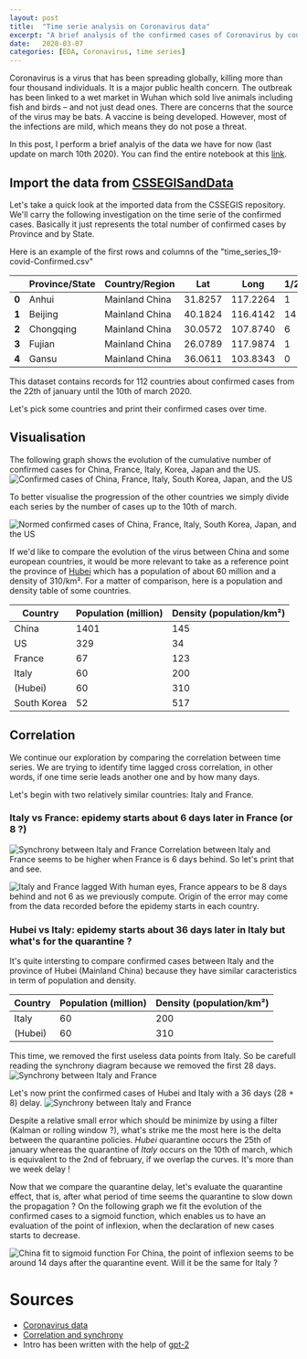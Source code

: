 ```yaml
---
layout: post
title:  "Time serie analysis on Coronavirus data"
excerpt: "A brief analysis of the confirmed cases of Coronavirus by country"
date:   2020-03-07
categories: [EDA, Coronavirus, time series]
---
```

<script src="https://cdnjs.cloudflare.com/ajax/libs/mathjax/2.7.0/MathJax.js?config=TeX-AMS-MML_HTMLorMML"></script>

Coronavirus is a virus that has been spreading globally, killing more than four thousand individuals. It is a major public health concern. The outbreak has been linked to a wet market in Wuhan which sold live animals including fish and birds – and not just dead ones. There are concerns that the source of the virus may be bats. A vaccine is being developed. However, most of the infections are mild, which means they do not pose a threat.

In this post, I perform a brief analyis of the data we have for now (last update on march 10th 2020).
You can find the entire notebook at this [link](https://github.com/ClementBM/Experiment_Coronavius/blob/master/notebook/Coronavirus_By_Country.ipynb).

## Import the data from [CSSEGISandData](https://github.com/CSSEGISandData/COVID-19.git)

Let's take a quick look at the imported data from the CSSEGIS repository. We'll carry the following investigation on the time serie of the confirmed cases. Basically it just represents the total number of confirmed cases by Province and by State.

Here is an example of the first rows and columns of the "time_series_19-covid-Confirmed.csv"

| | Province/State | Country/Region | Lat | Long | 1/22/20 | 1/23/20 | 1/24/20 | 1/25/20 | 1/26/20 | 1/27/20 |
| -- | -- | -- | -- | -- | -- | -- | -- | -- | -- | -- |
| **0** | Anhui | Mainland China | 31.8257 | 117.2264 | 1 |	9 | 15 | 39 | 60 | 70 |
| **1** | Beijing | Mainland China | 40.1824 | 116.4142 | 14 | 22 |	36 | 41 | 68 | 80 |
| **2** | Chongqing | Mainland China | 30.0572 | 107.8740 | 6 |	9 |	27 | 57 | 75 | 110 |
| **3** | Fujian | Mainland China | 26.0789 | 117.9874 | 1 | 5 | 10 | 18 | 35 | 59 |
| **4** | Gansu | Mainland China | 36.0611 | 103.8343 | 0 | 2 | 2 | 4 | 7 | 14 |

This dataset contains records for 112 countries about confirmed cases from the 22th of january until the 10th of march 2020.

Let's pick some countries and print their confirmed cases over time.

## Visualisation
The following graph shows the evolution of the cumulative number of confirmed cases for China, France, Italy, Korea, Japan and the US.
![Confirmed cases of China, France, Italy, South Korea, Japan, and the US](/assets/2020-03-07/confirmed-cases-of-some-countries.png)

To better visualise the progression of the other countries we simply divide each series by the number of cases up to the 10th of march.

![Normed confirmed cases of China, France, Italy, South Korea, Japan, and the US](/assets/2020-03-07/normed-confirmed-cases-of-some-countries.png)

If we'd like to compare the evolution of the virus between China and some european countries, it would be more relevant to take as a reference point the province of [Hubei](https://en.wikipedia.org/wiki/Hubei) which has a population of about 60 million and a density of 310/km².
For a matter of comparison, here is a population and density table of some countries.

| Country | Population (million) | Density (population/km²)|
| -- | -- | -- |
| China | 1401 | 145 |
| US | 329 | 34 |
| France | 67 | 123 |
| Italy | 60 | 200 |
| (Hubei) | 60 | 310 |
| South Korea| 52 | 517 |

## Correlation
We continue our exploration by comparing the correlation between time series. We are trying to identify time lagged cross correlation, in other words, if one time serie leads another one and by how many days.


Let's begin with two relatively similar countries: Italy and France.
### Italy vs France: epidemy starts about 6 days later in France (or 8 ?)
![Synchrony between Italy and France](/assets/2020-03-07/italy-france-synchrony.png)
Correlation between Italy and France seems to be higher when France is 6 days behind. So let's print that and see.

![Italy and France lagged](/assets/2020-03-07/italy-france-lagged.png)
With human eyes, France appears to be 8 days behind and not 6 as we previously compute. Origin of the error may come from the data recorded before the epidemy starts in each country.

### Hubei vs Italy: epidemy starts about 36 days later in Italy but what's for the quarantine ?
It's quite intersting to compare confirmed cases between Italy and the province of Hubei (Mainland China) because they have similar caracteristics in term of population and density.


| Country | Population (million) | Density (population/km²)|
| -- | -- | -- |
| Italy | 60 | 200 |
| (Hubei) | 60 | 310 |

This time, we removed the first useless data points from Italy. So be carefull reading the synchrony diagram because we removed the first 28 days.
![Synchrony between Italy and France](/assets/2020-03-07/hubei-italy-synchrony.png)

Let's now print the confirmed cases of Hubei and Italy with a 36 days (28 + 8) delay.
![Synchrony between Italy and France](/assets/2020-03-07/hubei-italy-lagged.png)

Despite a relative small error which should be minimize by using a filter (Kalman or rolling window ?), what's strike me the most here is the delta between the quarantine policies. *Hubei* quarantine occurs the 25th of january whereas the quarantine of *Italy* occurs on the 10th of march, which is equivalent to the 2nd of february, if we overlap the curves. It's more than we week delay !

Now that we compare the quarantine delay, let's evaluate the quarantine effect, that is, after what period of time seems the quarantine to slow down the propagation ?
On the following graph we fit the evolution of the confirmed cases to a sigmoid function, which enables us to have an evaluation of the point of inflexion, when the declaration of new cases starts to decrease.

![China fit to sigmoid function](/assets/2020-03-07/fit-china-sigmoid.png)
For China, the point of inflexion seems to be around 14 days after the quarantine event. Will it be the same for Italy ?


# Sources
* [Coronavirus data](https://github.com/CSSEGISandData/COVID-19.git)
* [Correlation and synchrony](https://towardsdatascience.com/four-ways-to-quantify-synchrony-between-time-series-data-b99136c4a9c9)
* Intro has been written with the help of [gpt-2](https://github.com/openai/gpt-2)